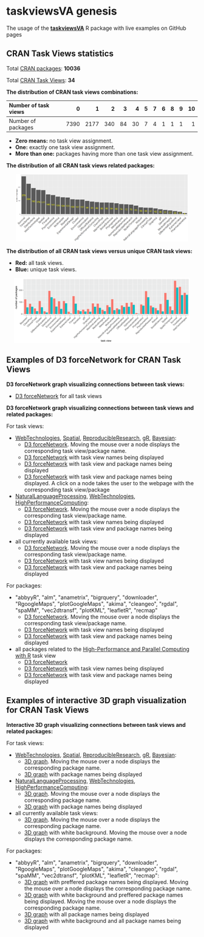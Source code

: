 # taskviewsVA genesis

The usage of the [**taskviewsVA**](https://github.com/lborke/taskviewsVA) R package  with live examples on GitHub pages

## CRAN Task Views statistics 

Total [CRAN packages](https://cran.r-project.org/web/packages): **10036**

Total [CRAN Task Views](https://cran.r-project.org/web/views): **34**

**The distribution of CRAN task views combinations:**

|Number of task views   |    0|    1|   2|  3|  4|  5|  7|  6|  8|  9| 10|
|:--|----:|----:|---:|--:|--:|--:|--:|--:|--:|--:|--:|
|Number of packages | 7390| 2177| 340| 84| 30|  7|  4|  1|  1|  1|  1|

- **Zero means:** no task view assignment.
- **One:** exactly one task view assignment.
- **More than one:** packages having more than one task view assignment.

**The distribution of all CRAN task views related packages:**
<p align="center"><img src="img/tviews_freq_v1.png" width="90%" alt="The distribution of all CRAN task views related packages"></p>

**The distribution of all CRAN task views versus unique CRAN task views:**
- **Red:** all task views.
- **Blue:** unique task views.
<p align="center"><img src="img/tviews_freq_all_vs_unique.png" width="92%" alt="all CRAN task views vs. unique CRAN task views"></p>



## Examples of D3 forceNetwork for CRAN Task Views

**D3 forceNetwork graph visualizing connections between task views:**
- [D3 forceNetwork](http://bemined.github.io/TaskviewsGenesis/FN/FN_tviews.html) for all task views

**D3 forceNetwork graph visualizing connections between task views and related packages:**

For task views:
- [WebTechnologies](https://cran.r-project.org/web/views/WebTechnologies.html), [Spatial](https://cran.r-project.org/web/views/Spatial.html), [ReproducibleResearch](https://cran.r-project.org/web/views/ReproducibleResearch.html), [gR](https://cran.r-project.org/web/views/gR.html), [Bayesian](https://cran.r-project.org/web/views/Bayesian.html):
  - [D3 forceNetwork](http://bemined.github.io/TaskviewsGenesis/FN/FN_some_tviews_1_labels_no.html). Moving the mouse over a node displays the corresponding task view/package name.
  - [D3 forceNetwork](http://bemined.github.io/TaskviewsGenesis/FN/FN_some_tviews_1_labels_views.html) with task view names being displayed
  - [D3 forceNetwork](http://bemined.github.io/TaskviewsGenesis/FN/FN_some_tviews_1_labels_all.html) with task view and package names being displayed
  - [D3 forceNetwork](http://bemined.github.io/TaskviewsGenesis/FN/FN_some_tviews_1_labels_all_clickable.html) with task view and package names being displayed. A click on a node takes the user to the webpage with the corresponding task view/package
- [NaturalLanguageProcessing](https://cran.r-project.org/web/views/NaturalLanguageProcessing.html), [WebTechnologies](https://cran.r-project.org/web/views/WebTechnologies.html), [HighPerformanceComputing](https://cran.r-project.org/web/views/HighPerformanceComputing.html):
  - [D3 forceNetwork](http://bemined.github.io/TaskviewsGenesis/FN/FN_some_tviews_2_labels_no.html). Moving the mouse over a node displays the corresponding task view/package name.
  - [D3 forceNetwork](http://bemined.github.io/TaskviewsGenesis/FN/FN_some_tviews_2_labels_views.html) with task view names being displayed
  - [D3 forceNetwork](http://bemined.github.io/TaskviewsGenesis/FN/FN_some_tviews_2_labels_all.html) with task view and package names being displayed
- all currently available task views:
  - [D3 forceNetwork](http://bemined.github.io/TaskviewsGenesis/FN/FN_all_tviews_labels_no.html). Moving the mouse over a node displays the corresponding task view/package name.
  - [D3 forceNetwork](http://bemined.github.io/TaskviewsGenesis/FN/FN_all_tviews_labels_views.html) with task view names being displayed
  - [D3 forceNetwork](http://bemined.github.io/TaskviewsGenesis/FN/FN_all_tviews_labels_all.html) with task view and package names being displayed
  
For packages:
- "abbyyR", "alm", "anametrix", "bigrquery", "downloader", "RgoogleMaps", "plotGoogleMaps", "akima", "cleangeo", "rgdal", "spaMM", "vec2dtransf", "plotKML", "leafletR", "recmap"
  - [D3 forceNetwork](http://bemined.github.io/TaskviewsGenesis/FN/FN_some_packages_1_labels_no.html). Moving the mouse over a node displays the corresponding task view/package name.
  - [D3 forceNetwork](http://bemined.github.io/TaskviewsGenesis/FN/FN_some_packages_1_labels_views.html) with task view names being displayed
  - [D3 forceNetwork](http://bemined.github.io/TaskviewsGenesis/FN/FN_some_packages_1_labels_all.html) with task view and package names being displayed
- all packages related to the [High-Performance and Parallel Computing with R](https://cran.r-project.org/web/views/HighPerformanceComputing.html) task view
  - [D3 forceNetwork](http://bemined.github.io/TaskviewsGenesis/FN/FN_some_packages_2_labels_no.html)
  - [D3 forceNetwork](http://bemined.github.io/TaskviewsGenesis/FN/FN_some_packages_2_labels_views.html) with task view names being displayed
  - [D3 forceNetwork](http://bemined.github.io/TaskviewsGenesis/FN/FN_some_packages_2_labels_all.html) with task view and package names being displayed

## Examples of interactive 3D graph visualization for CRAN Task Views

**Interactive 3D graph visualizing connections between task views and related packages:**

For task views:
- [WebTechnologies](https://cran.r-project.org/web/views/WebTechnologies.html), [Spatial](https://cran.r-project.org/web/views/Spatial.html), [ReproducibleResearch](https://cran.r-project.org/web/views/ReproducibleResearch.html), [gR](https://cran.r-project.org/web/views/gR.html), [Bayesian](https://cran.r-project.org/web/views/Bayesian.html):
  - [3D graph](http://bemined.github.io/TaskviewsGenesis/GraphJS/graphjs_some_tviews_1.html). Moving the mouse over a node displays the corresponding package name.
  - [3D graph](http://bemined.github.io/TaskviewsGenesis/GraphJS/graphjs_some_tviews_1_labels.html) with package names being displayed
- [NaturalLanguageProcessing](https://cran.r-project.org/web/views/NaturalLanguageProcessing.html), [WebTechnologies](https://cran.r-project.org/web/views/WebTechnologies.html), [HighPerformanceComputing](https://cran.r-project.org/web/views/HighPerformanceComputing.html):
  - [3D graph](http://bemined.github.io/TaskviewsGenesis/GraphJS/graphjs_some_tviews_2.html). Moving the mouse over a node displays the corresponding package name.
  - [3D graph](http://bemined.github.io/TaskviewsGenesis/GraphJS/graphjs_some_tviews_2_labels.html) with package names being displayed
- all currently available task views:
  - [3D graph](http://bemined.github.io/TaskviewsGenesis/GraphJS/graphjs_all_tviews.html). Moving the mouse over a node displays the corresponding package name.
  - [3D graph](http://bemined.github.io/TaskviewsGenesis/GraphJS/graphjs_all_tviews_white_bg.html) with white background. Moving the mouse over a node displays the corresponding package name.

For packages:
- "abbyyR", "alm", "anametrix", "bigrquery", "downloader", "RgoogleMaps", "plotGoogleMaps", "akima", "cleangeo", "rgdal", "spaMM", "vec2dtransf", "plotKML", "leafletR", "recmap":
  - [3D graph](http://bemined.github.io/TaskviewsGenesis/GraphJS/graphjs_some_packages_1.html) with preffered package names being displayed. Moving the mouse over a node displays the corresponding package name.
  - [3D graph](http://bemined.github.io/TaskviewsGenesis/GraphJS/graphjs_some_packages_1_white_bg.html) with white background and preffered package names being displayed. Moving the mouse over a node displays the corresponding package name.
   - [3D graph](http://bemined.github.io/TaskviewsGenesis/GraphJS/graphjs_some_packages_1_labels.html) with all package names being displayed
  - [3D graph](http://bemined.github.io/TaskviewsGenesis/GraphJS/graphjs_some_packages_1_labels_white_bg.html) with white background and all package names being displayed
